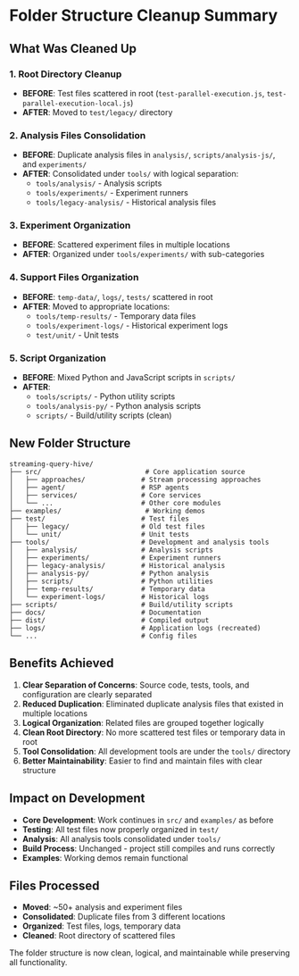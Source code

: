 # Folder Structure Cleanup Summary

## What Was Cleaned Up

### 1. Root Directory Cleanup
- **BEFORE**: Test files scattered in root (`test-parallel-execution.js`, `test-parallel-execution-local.js`)
- **AFTER**: Moved to `test/legacy/` directory

### 2. Analysis Files Consolidation
- **BEFORE**: Duplicate analysis files in `analysis/`, `scripts/analysis-js/`, and `experiments/`
- **AFTER**: Consolidated under `tools/` with logical separation:
  - `tools/analysis/` - Analysis scripts
  - `tools/experiments/` - Experiment runners
  - `tools/legacy-analysis/` - Historical analysis files

### 3. Experiment Organization
- **BEFORE**: Scattered experiment files in multiple locations
- **AFTER**: Organized under `tools/experiments/` with sub-categories

### 4. Support Files Organization
- **BEFORE**: `temp-data/`, `logs/`, `tests/` scattered in root
- **AFTER**: Moved to appropriate locations:
  - `tools/temp-results/` - Temporary data files
  - `tools/experiment-logs/` - Historical experiment logs
  - `test/unit/` - Unit tests

### 5. Script Organization
- **BEFORE**: Mixed Python and JavaScript scripts in `scripts/`
- **AFTER**: 
  - `tools/scripts/` - Python utility scripts
  - `tools/analysis-py/` - Python analysis scripts
  - `scripts/` - Build/utility scripts (clean)

## New Folder Structure

```
streaming-query-hive/
├── src/                          # Core application source
│   ├── approaches/              # Stream processing approaches
│   ├── agent/                   # RSP agents
│   ├── services/                # Core services
│   └── ...                      # Other core modules
├── examples/                     # Working demos
├── test/                        # Test files
│   ├── legacy/                  # Old test files
│   └── unit/                    # Unit tests
├── tools/                       # Development and analysis tools
│   ├── analysis/                # Analysis scripts
│   ├── experiments/             # Experiment runners
│   ├── legacy-analysis/         # Historical analysis
│   ├── analysis-py/             # Python analysis
│   ├── scripts/                 # Python utilities
│   ├── temp-results/            # Temporary data
│   └── experiment-logs/         # Historical logs
├── scripts/                     # Build/utility scripts
├── docs/                        # Documentation
├── dist/                        # Compiled output
├── logs/                        # Application logs (recreated)
└── ...                          # Config files
```

## Benefits Achieved

1. **Clear Separation of Concerns**: Source code, tests, tools, and configuration are clearly separated
2. **Reduced Duplication**: Eliminated duplicate analysis files that existed in multiple locations
3. **Logical Organization**: Related files are grouped together logically
4. **Clean Root Directory**: No more scattered test files or temporary data in root
5. **Tool Consolidation**: All development tools are under the `tools/` directory
6. **Better Maintainability**: Easier to find and maintain files with clear structure

## Impact on Development

- **Core Development**: Work continues in `src/` and `examples/` as before
- **Testing**: All test files now properly organized in `test/`
- **Analysis**: All analysis tools consolidated under `tools/`
- **Build Process**: Unchanged - project still compiles and runs correctly
- **Examples**: Working demos remain functional

## Files Processed

- **Moved**: ~50+ analysis and experiment files
- **Consolidated**: Duplicate files from 3 different locations
- **Organized**: Test files, logs, temporary data
- **Cleaned**: Root directory of scattered files

The folder structure is now clean, logical, and maintainable while preserving all functionality.
